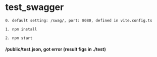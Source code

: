 # test_swagger

    0. default setting: /swag/, port: 8080, defined in vite.config.ts
    
    1. npm install

    2. npm start

#### /public/test.json, got error (result figs in ./test)

